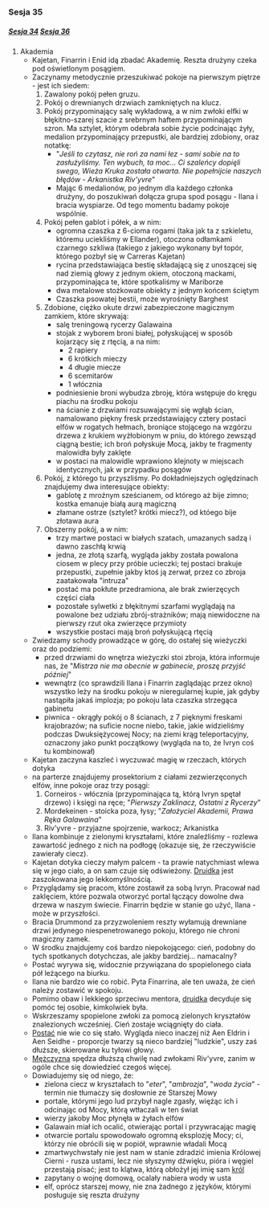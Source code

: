 ### Sesja 35
##### [Sesja 34](#sesja-34) [Sesja 36](#sesja-36)
1. Akademia
	- Kajetan, Finarrin i Enid idą zbadać Akademię. Reszta drużyny czeka pod oświetlonym posągiem.
	- Zaczynamy metodycznie przeszukiwać pokoje na pierwszym piętrze - jest ich siedem:
		1. Zawalony pokój pełen gruzu.
		2. Pokój o drewnianych drzwiach zamkniętych na klucz.
		3. Pokój przypominający salę wykładową, a w nim zwłoki elfki w błękitno-szarej szacie z srebrnym haftem przypominającym szron. Ma sztylet, którym odebrała sobie życie podcinając żyły, medalion przypominający przepustki, ale bardziej zdobiony, oraz notatkę:
			- "_Jeśli to czytasz, nie roń za nami łez - sami sobie na to zasłużyliśmy. Ten wybuch, ta moc... Ci szaleńcy dopięli swego, Wieża Kruka została otwarta. Nie popełnijcie naszych błędów - Arkanistka Riv'yvre_"
			- Mając 6 medalionów, po jednym dla każdego członka drużyny, do poszukiwań dołącza grupa spod posągu - Ilana i bracia wyspiarze. Od tego momentu badamy pokoje wspólnie.
		4. Pokój pełen gablot i półek, a w nim:
			- ogromna czaszka z 6-cioma rogami (taka jak ta z szkieletu, któremu uciekliśmy w Ellander), otoczona odłamkami czarnego szkliwa (takiego z jakiego wykonany był topór, którego pozbył się w Carreras Kajetan)
			- rycina przedstawiająca bestię składającą się z unoszącej się nad ziemią głowy z jednym okiem, otoczoną mackami, przypominająca te, które spotkaliśmy w Mariborze
			- dwa metalowe stożkowate obiekty z jednym końcem ściętym
			- Czaszka psowatej bestii, może wyrośnięty Barghest
		5. Zdobione, ciężko okute drzwi zabezpieczone magicznym zamkiem, które skrywają:
			- salę treningową rycerzy Galawaina
			- stojak z wyborem broni białej, połyskującej w sposób kojarzący się z rtęcią, a na nim:
				- 2 rapiery
				- 6 krótkich mieczy
				- 4 długie miecze
				- 6 scemitarów
				- 1 włócznia
			- podniesienie broni wybudza zbroję, która wstępuje do kręgu piachu na środku pokoju
			- na ścianie z drzwiami rozsuwającymi się wgłąb ścian, namalowano piękny fresk przedstawiający cztery postaci elfów w rogatych hełmach, broniące stojącego na wzgórzu drzewa z krukiem wyżłobionym w pniu, do którego zewsząd ciągną bestie; ich broń połyskuje Mocą, jakby te fragmenty malowidła były zaklęte
			- w postaci na malowidle wprawiono klejnoty w miejscach identycznych, jak w przypadku posągów
		6. Pokój, z którego tu przyszliśmy. Po dokładniejszych oględzinach znajdujemy dwa interesujące obiekty:
			- gablotę z mroźnym sześcianem, od którego aż bije zimno; kostka emanuje białą aurą magiczną
			- złamane ostrze (sztylet? krótki miecz?), od któego bije złotawa aura
		7. Obszerny pokój, a w nim:
			- trzy martwe postaci w białych szatach, umazanych sadzą i dawno zaschłą krwią
			- jedna, ze złotą szarfą, wygląda jakby została powalona ciosem w plecy przy próbie ucieczki; tej postaci brakuje przepustki, zupełnie jakby ktoś ją zerwał, przez co zbroja zaatakowała "intruza"
			- postać ma pokłute przedramiona, ale brak zwierzęcych części ciała
			- pozostałe sylwetki z błękitnymi szarfami wyglądają na powalone bez udziału zbrój-strażników; mają niewidoczne na pierwszy rzut oka zwierzęce przymioty 
			- wszystkie postaci mają broń połyskującą rtęcią
	- Zwiedzamy schody prowadzące w górę, do ostałej się wieżyczki oraz do podziemi:
		- przed drzwiami do wnętrza wieżyczki stoi zbroja, która informuje nas, że "_Mistrza nie ma obecnie w gabinecie, proszę przyjść później_"
		- wewnątrz (co sprawdzili Ilana i Finarrin zaglądając przez okno) wszystko leży na środku pokoju w nieregularnej kupie, jak gdyby nastąpiła jakaś implozja; po pokoju lata czaszka strzegąca gabinetu
		- piwnica - okrągły pokój o 8 ścianach, z 7 pięknymi freskami krajobrazów; na suficie nocne niebo, takie, jakie widzieliśmy podczas Dwuksiężycowej Nocy; na ziemi krąg teleportacyjny, oznaczony jako punkt początkowy (wygląda na to, że Ivryn coś tu kombinował)
	- Kajetan zaczyna kaszleć i wyczuwać magię w rzeczach, których dotyka
	- na parterze znajdujemy prosektorium z ciałami zezwierzęconych elfów, inne pokoje oraz trzy posągi:
		1. Corneiros - włócznia (przypominająca tą, którą Ivryn spętał drzewo) i księgi na ręce; "_Pierwszy Zaklinacz, Ostatni z Rycerzy_"
		2. Mordekeinen - stoicka poza, łysy; "_Założyciel Akademii, Prawa Ręka Galawaina_"
		3. Riv'yvre - przyjazne spojrzenie, warkocz; Arkanistka
	- Ilana kombinuje z zielonymi kryształami, które znaleźliśmy - rozlewa zawartość jednego z nich na podłogę (okazuje się, że rzeczywiście zawierały ciecz). 
	- Kajetan dotyka cieczy małym palcem - ta prawie natychmiast wlewa się w jego ciało, a on sam czuje się odświeżony. [Druidka](Ilana) jest zaszokowana jego lekkomyślnością.
	- Przyglądamy się pracom, które zostawił za sobą Ivryn. Pracował nad zaklęciem, które pozwala otworzyć portal łączący dowolne dwa drzewa w naszym świecie. Finarrin będzie w stanie go użyć, Ilana - może w przyszłości.
	- Bracia Drummond za przyzwoleniem reszty wyłamują drewniane drzwi jedynego niespenetrowanego pokoju, którego nie chroni magiczny zamek.
	- W środku znajdujemy coś bardzo niepokojącego: cień, podobny do tych spotkanych dotychczas, ale jakby bardziej... namacalny?
	- Postać wyrywa się, widocznie przywiązana do spopielonego ciała pół leżącego na biurku.
	- Ilana nie bardzo wie co robić. Pyta Finarrina, ale ten uważa, że cień należy zostawić w spokoju.
	- Pomimo obaw i lekkiego sprzeciwu mentora, [druidka](Ilana) decyduje się pomóc tej osobie, kimkolwiek była.
	- Wskrzeszamy spopielone zwłoki za pomocą zielonych kryształów znalezionych wcześniej. Cień zostaje wciągnięty do ciała.
	- [Postać](Lanemin) nie wie co się stało. Wygląda nieco inaczej niż Aen Eldrin i Aen Seidhe - proporcje twarzy są nieco bardziej "ludzkie", uszy zaś dłuższe, skierowane ku tyłowi głowy.
	- [Mężczyzna](Lanemin) spędza dłuższą chwilę nad zwłokami Riv'yvre, zanim w ogóle chce się dowiedzieć czegoś więcej.
	- Dowiadujemy się od niego, że:
		- zielona ciecz w kryształach to "_eter_", "_ambrozja_", "_woda życia_" - termin nie tłumaczy się dosłownie ze Starszej Mowy
		- portale, którymi jego lud przybył nagle zgasły, więżąc ich i odcinając od Mocy, którą wtłaczali w ten świat
		- wierzy jakoby Moc płynęła w żyłach elfów
		- Galawain miał ich ocalić, otwierając portal i przywracając magię
		- otwarcie portalu spowodowało ogromną eksplozję Mocy; ci, którzy nie obrócili się w popiół, wprawnie władali Mocą
		- zmartwychwstały nie jest nam w stanie zdradzić imienia Królowej Cierni - rusza ustami, lecz nie słyszymy dźwięku, pióra i węgiel przestają pisać; jest to klątwa, którą obłożył jej imię sam [król](Galawain)
		- zapytany o wojnę domową, ocalały nabiera wody w usta
		- elf, oprócz starszej mowy, nie zna żadnego z języków, którymi posługuje się reszta drużyny